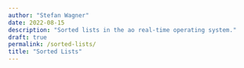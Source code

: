 ```yaml
---
author: "Stefan Wagner"
date: 2022-08-15
description: "Sorted lists in the ao real-time operating system."
draft: true
permalink: /sorted-lists/
title: "Sorted Lists"
---
```


